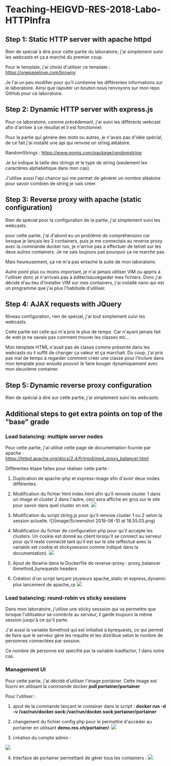 # Teaching-HEIGVD-RES-2018-Labo-HTTPInfra


## Step 1: Static HTTP server with apache httpd

Rien de spécial à dire pour cette partie du laboratoire, j'ai simplement suivi les webcasts et ça a marché du premier coup.

Pour le template, j'ai choisi d'utiliser ce template :
https://onepagelove.com/browny

Je l'ai un peu modifier pour qu'il contienne les différentes informations sur le laboratoire. Ainsi que rajouter un bouton nous renvoyons sur mon repo GitHub pour ce laboratoire.

## Step 2: Dynamic HTTP server with express.js

Pour ce laboratoire, comme précédemant, j'ai suivi les différents webcast afin d'arriver à ce résultat et il est fonctionnel.

Pour la partie qui génére des mots ou autres, je n'avais pas d'idée spécial, de ce fait j'ai installé une api qui renvoie un string aléatoire.

RandomStrings : https://www.npmjs.com/package/randomstring

Je lui indique la taille des strings et le type de string (seulement les caractères alphabétique dans mon cas).

J'utilise aussi l'api chance qui me permet de générer un nombre aléatoire pour savoir combien de string je vais créer.

## Step 3: Reverse proxy with apache (static configuration)

Rien de spécial pour la configuration de la partie, j'ai simplement suivi les webcasts.

pour cette partie, j'ai d'abord eu un problème de compréhension car lorsque je lançais les 3 containers, puis je me connectais au reverse proxy avec la commande docker run, je n'arrive pas à effectuer de telnet sur les deux autres containers. Je ne sais toujours pas pourquoi ça ne marche pas.

Mais heureusement, ça ne m'a pas entaché la suite de mon laboratoire.

Autre point plus ou moins important, je n'ai jamais utiliser VIM ou appris à l'utiliser donc je n'arrivais pas à éditer/sauvegarder mes fichiers. Donc j'ai décidé d'au lieu d'installer VIM sur mes containers, j'ai installé nano qui est un programme que j'ai plus l'habitude d'utiliser.

## Step 4: AJAX requests with JQuery

Niveau configuration, rien de spécial, j'ai tout simplement suivi les webcasts.

Cette partie est celle qui m'a pris le plus de temps. Car n'ayant jamais fait de web je ne savais pas comment trouver les classes etc...

Mon template HTML n'avait pas de classe comme présenté dans les webcasts ou il suffit de changer ça valeur et ça marchait. Du coup, j'ai pris pas mal de temps à regarder comment créer une classe pour l'inclure dans mon template pour ensuite pouvoir le faire bouger dynamiquement avec mon deuxième container.

## Step 5: Dynamic reverse proxy configuration

Rien de spécial à dire sur cette partie, j'ai simplement suivi les webcasts.

## Additional steps to get extra points on top of the "base" grade

### Load balancing: multiple server nodes

Pour cette partie, j'ai utilisé cette page de documentation fournie par apache : https://httpd.apache.org/docs/2.4/fr/mod/mod_proxy_balancer.html

Différentes étape faites pour réaliser cette parte :

1) Duplication de apache-php et express-image afin d'avoir deux nodes différentes.

2) Modification du fichier html index.html afin qu'il renvoie cluster 1 dans un image et cluster 2 dans l'autre, ceci sera affiché en gros sur le site pour savoir dans quel cluster on est.
![](image/clustersite.png)

3) Modification du script string.js pour qu'il renvoie cluster 1 ou 2 selon la session actuelle.
![](image/Screenshot 2019-06-10 at 18.55.03.png)

4) Modification du fichier de configuration php pour qu'il accepte les clusters. Un cookie est donné au client lorsqu'il se connect au serveur pour qu'il reste connecté tant qu'il est sur le site (effectué avec la variable set cookie et stickysession comme indiqué dans la documentation).
![](image/code.png)

5) Ajout de librairie dans le Dockerfile de reverse-proxy : proxy_balancer lbmethod_byrequests headers

6) Création d'un script lançant plusieurs apache_static et express_dynamic plus lancement de apache_rp
![](image/script.png)

### Load balancing: round-robin vs sticky sessions

Dans mon laboratoire, j'utilise une sticky sesssion qui va permettre que lorsque l'utilisateur se connècte au serveur, il garde toujours la même session jusqu'à ce qu'il parte.

J'ai aussi la variable lbmethod qui est initialisé à byrequests, ce qui permet de faire que le serveur gère les requête et les distribue selon le nombre de personnes connectées par session.

Ce nombre de personne est spécifié par la variable loadfactor, 1 dans notre cas.

### Management UI

Pour cette partie, j'ai décidé d'utiliser l'image portainer. Cette image est fourni en utilisant la commande docker **pull portainer/portainer**

Pour l'utiliser :

1) ajout de la commande lançant le container dans le script : **docker run -d -v /var/run/docker.sock:/var/run/docker.sock portainer/portainer**

2) changement du fichier config php pour le permettre d'accéder au portainer en utilisant **demo.res.ch/portainer/**:
![](image/codeportainer.png)

3) création du compte admin :

![](image/login.png)

4) Interface de portainer permettant de gérer tous les containers :
![](image/boi.png)
